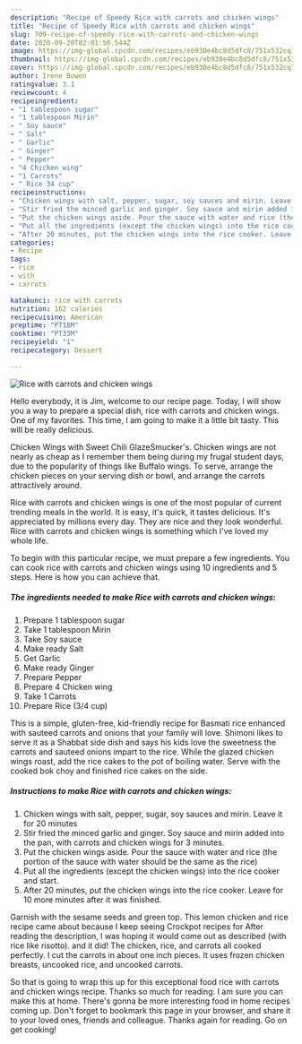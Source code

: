```yaml
---
description: "Recipe of Speedy Rice with carrots and chicken wings"
title: "Recipe of Speedy Rice with carrots and chicken wings"
slug: 709-recipe-of-speedy-rice-with-carrots-and-chicken-wings
date: 2020-09-20T02:01:50.544Z
image: https://img-global.cpcdn.com/recipes/eb930e4bc8d5dfc8/751x532cq70/rice-with-carrots-and-chicken-wings-recipe-main-photo.jpg
thumbnail: https://img-global.cpcdn.com/recipes/eb930e4bc8d5dfc8/751x532cq70/rice-with-carrots-and-chicken-wings-recipe-main-photo.jpg
cover: https://img-global.cpcdn.com/recipes/eb930e4bc8d5dfc8/751x532cq70/rice-with-carrots-and-chicken-wings-recipe-main-photo.jpg
author: Irene Bowen
ratingvalue: 3.1
reviewcount: 4
recipeingredient:
- "1 tablespoon sugar"
- "1 tablespoon Mirin"
- " Soy sauce"
- " Salt"
- " Garlic"
- " Ginger"
- " Pepper"
- "4 Chicken wing"
- "1 Carrots"
- " Rice 34 cup"
recipeinstructions:
- "Chicken wings with salt, pepper, sugar, soy sauces and mirin. Leave it for 20 minutes"
- "Stir fried the minced garlic and ginger. Soy sauce and mirin added into the pan, with carrots and chicken wings for 3 minutes."
- "Put the chicken wings aside. Pour the sauce with water and rice (the portion of the sauce with water should be the same as the rice)"
- "Put all the ingredients (except the chicken wings) into the rice cooker and start."
- "After 20 minutes, put the chicken wings into the rice cooker. Leave for 10 more minutes after it was finished."
categories:
- Recipe
tags:
- rice
- with
- carrots

katakunci: rice with carrots 
nutrition: 162 calories
recipecuisine: American
preptime: "PT18M"
cooktime: "PT33M"
recipeyield: "1"
recipecategory: Dessert

---
```



![Rice with carrots and chicken wings](https://img-global.cpcdn.com/recipes/eb930e4bc8d5dfc8/751x532cq70/rice-with-carrots-and-chicken-wings-recipe-main-photo.jpg)

Hello everybody, it is Jim, welcome to our recipe page. Today, I will show you a way to prepare a special dish, rice with carrots and chicken wings. One of my favorites. This time, I am going to make it a little bit tasty. This will be really delicious.

Chicken Wings with Sweet Chili GlazeSmucker&#39;s. Chicken wings are not nearly as cheap as I remember them being during my frugal student days, due to the popularity of things like Buffalo wings. To serve, arrange the chicken pieces on your serving dish or bowl, and arrange the carrots attractively around.

Rice with carrots and chicken wings is one of the most popular of current trending meals in the world. It is easy, it's quick, it tastes delicious. It's appreciated by millions every day. They are nice and they look wonderful. Rice with carrots and chicken wings is something which I've loved my whole life.


To begin with this particular recipe, we must prepare a few ingredients. You can cook rice with carrots and chicken wings using 10 ingredients and 5 steps. Here is how you can achieve that.

<!--inarticleads1-->

##### The ingredients needed to make Rice with carrots and chicken wings:

1. Prepare 1 tablespoon sugar
1. Take 1 tablespoon Mirin
1. Take  Soy sauce
1. Make ready  Salt
1. Get  Garlic
1. Make ready  Ginger
1. Prepare  Pepper
1. Prepare 4 Chicken wing
1. Take 1 Carrots
1. Prepare  Rice (3/4 cup)


This is a simple, gluten-free, kid-friendly recipe for Basmati rice enhanced with sauteed carrots and onions that your family will love. Shimoni likes to serve it as a Shabbat side dish and says his kids love the sweetness the carrots and sauteed onions impart to the rice. While the glazed chicken wings roast, add the rice cakes to the pot of boiling water. Serve with the cooked bok choy and finished rice cakes on the side. 

<!--inarticleads2-->

##### Instructions to make Rice with carrots and chicken wings:

1. Chicken wings with salt, pepper, sugar, soy sauces and mirin. Leave it for 20 minutes
1. Stir fried the minced garlic and ginger. Soy sauce and mirin added into the pan, with carrots and chicken wings for 3 minutes.
1. Put the chicken wings aside. Pour the sauce with water and rice (the portion of the sauce with water should be the same as the rice)
1. Put all the ingredients (except the chicken wings) into the rice cooker and start.
1. After 20 minutes, put the chicken wings into the rice cooker. Leave for 10 more minutes after it was finished.


Garnish with the sesame seeds and green top. This lemon chicken and rice recipe came about because I keep seeing Crockpot recipes for After reading the description, I was hoping it would come out as described (with rice like risotto). and it did! The chicken, rice, and carrots all cooked perfectly. I cut the carrots in about one inch pieces. It uses frozen chicken breasts, uncooked rice, and uncooked carrots. 

So that is going to wrap this up for this exceptional food rice with carrots and chicken wings recipe. Thanks so much for reading. I am sure you can make this at home. There's gonna be more interesting food in home recipes coming up. Don't forget to bookmark this page in your browser, and share it to your loved ones, friends and colleague. Thanks again for reading. Go on get cooking!
